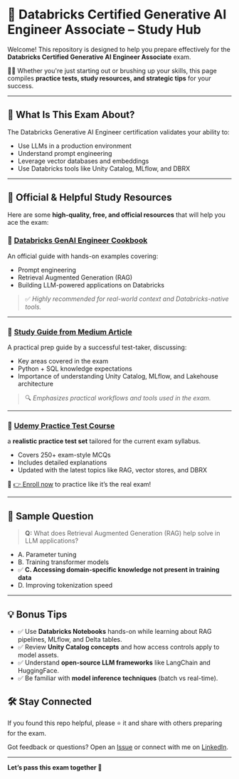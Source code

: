 
# 🚀 Databricks Certified Generative AI Engineer Associate – Study Hub

Welcome! This repository is designed to help you prepare effectively for the **Databricks Certified Generative AI Engineer Associate** exam.

👨‍🏫 Whether you're just starting out or brushing up your skills, this page compiles **practice tests, study resources, and strategic tips** for your success.

---

## 🧠 What Is This Exam About?

The Databricks Generative AI Engineer certification validates your ability to:

- Use LLMs in a production environment
- Understand prompt engineering
- Leverage vector databases and embeddings
- Use Databricks tools like Unity Catalog, MLflow, and DBRX

---

## 📘 Official & Helpful Study Resources

Here are some **high-quality, free, and official resources** that will help you ace the exam:

### 🔹 [Databricks GenAI Engineer Cookbook](https://docs.databricks.com/aws/en/generative-ai/tutorials/ai-cookbook )
An official guide with hands-on examples covering:

- Prompt engineering
- Retrieval Augmented Generation (RAG)
- Building LLM-powered applications on Databricks

> ✅ *Highly recommended for real-world context and Databricks-native tools.*

---

### 🔹 [Study Guide from Medium Article](https://medium.com/@mdjuberrahman/ultimate-guide-to-the-databricks-certified-generative-ai-engineer-associate-exam-structure-topics-1a2ec3a6f56f)
A practical prep guide by a successful test-taker, discussing:

- Key areas covered in the exam
- Python + SQL knowledge expectations
- Importance of understanding Unity Catalog, MLflow, and Lakehouse architecture

> 🔍 *Emphasizes practical workflows and tools used in the exam.*

---

### 🔹 [Udemy Practice Test Course](https://www.udemy.com/course/databricks-certified-generative-ai-engineer-practice-tests/)
a **realistic practice test set** tailored for the current exam syllabus.

- Covers 250+ exam-style MCQs
- Includes detailed explanations
- Updated with the latest topics like RAG, vector stores, and DBRX

🎯 [👉 Enroll now](https://www.udemy.com/course/databricks-certified-generative-ai-engineer-practice-tests/) to practice like it’s the real exam!

---

## 📌 Sample Question

> **Q:** What does Retrieval Augmented Generation (RAG) help solve in LLM applications?

- A. Parameter tuning
- B. Training transformer models
- ✅ **C. Accessing domain-specific knowledge not present in training data**
- D. Improving tokenization speed

---

## 💡 Bonus Tips

- ✅ Use **Databricks Notebooks** hands-on while learning about RAG pipelines, MLflow, and Delta tables.
- ✅ Review **Unity Catalog concepts** and how access controls apply to model assets.
- ✅ Understand **open-source LLM frameworks** like LangChain and HuggingFace.
- ✅ Be familiar with **model inference techniques** (batch vs real-time).


## 🛠️ Stay Connected

If you found this repo helpful, please ⭐ it and share with others preparing for the exam.

Got feedback or questions? Open an [Issue](https://github.com/your-repo/issues) or connect with me on [LinkedIn](https://www.linkedin.com/in/mdjuberrahman/).

---

**Let’s pass this exam together 💪**

